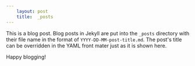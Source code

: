 ```yaml
---
    layout: post
    title:  _posts
---
```


This is a blog post.  Blog posts in Jekyll are put into the `_posts` directory
with their file name in the format of `YYYY-DD-MM-post-title.md`.  The post's
title can be overridden in the YAML front mater just as it is shown here.

Happy blogging!

